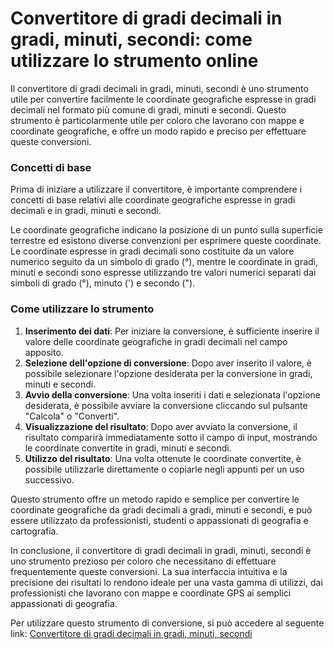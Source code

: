 Convertitore di gradi decimali in gradi, minuti, secondi: come utilizzare lo strumento online
=============================================================================================

Il convertitore di gradi decimali in gradi, minuti, secondi è uno strumento utile per convertire facilmente le coordinate geografiche espresse in gradi decimali nel formato più comune di gradi, minuti e secondi. Questo strumento è particolarmente utile per coloro che lavorano con mappe e coordinate geografiche, e offre un modo rapido e preciso per effettuare queste conversioni.

### Concetti di base

Prima di iniziare a utilizzare il convertitore, è importante comprendere i concetti di base relativi alle coordinate geografiche espresse in gradi decimali e in gradi, minuti e secondi.

Le coordinate geografiche indicano la posizione di un punto sulla superficie terrestre ed esistono diverse convenzioni per esprimere queste coordinate. Le coordinate espresse in gradi decimali sono costituite da un valore numerico seguito da un simbolo di grado (°), mentre le coordinate in gradi, minuti e secondi sono espresse utilizzando tre valori numerici separati dai simboli di grado (°), minuto (') e secondo (").

### Come utilizzare lo strumento

1. **Inserimento dei dati**: Per iniziare la conversione, è sufficiente inserire il valore delle coordinate geografiche in gradi decimali nel campo apposito.
2. **Selezione dell'opzione di conversione**: Dopo aver inserito il valore, è possibile selezionare l'opzione desiderata per la conversione in gradi, minuti e secondi.
3. **Avvio della conversione**: Una volta inseriti i dati e selezionata l'opzione desiderata, è possibile avviare la conversione cliccando sul pulsante "Calcola" o "Converti".
4. **Visualizzazione del risultato**: Dopo aver avviato la conversione, il risultato comparirà immediatamente sotto il campo di input, mostrando le coordinate convertite in gradi, minuti e secondi.
5. **Utilizzo del risultato**: Una volta ottenute le coordinate convertite, è possibile utilizzarle direttamente o copiarle negli appunti per un uso successivo.

Questo strumento offre un metodo rapido e semplice per convertire le coordinate geografiche da gradi decimali a gradi, minuti e secondi, e può essere utilizzato da professionisti, studenti o appassionati di geografia e cartografia.

In conclusione, il convertitore di gradi decimali in gradi, minuti, secondi è uno strumento prezioso per coloro che necessitano di effettuare frequentemente queste conversioni. La sua interfaccia intuitiva e la precisione dei risultati lo rendono ideale per una vasta gamma di utilizzi, dai professionisti che lavorano con mappe e coordinate GPS ai semplici appassionati di geografia.

Per utilizzare questo strumento di conversione, si può accedere al seguente link: [Convertitore di gradi decimali in gradi, minuti, secondi](https://www.onlinecalculatorsfree.com/it/convert/degrees-to-degrees-minutes-seconds.html)